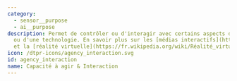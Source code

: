 ```yaml
---
category: 
  - sensor__purpose
  - ai__purpose
description: Permet de contrôler ou d'interagir avec certains aspects d'un espace
  ou d'une technologie. En savoir plus sur les [médias interactifs](https://fr.wikipedia.org/wiki/Média_interactif)
  et la [réalité virtuelle](https://fr.wikipedia.org/wiki/Réalité_virtuelle).
icon: /dtpr-icons/agency_interaction.svg
id: agency_interaction
name: Capacité à agir & Interaction
---
```

